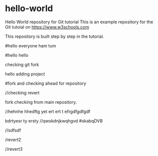 # hello-world
Hello World repository for Git tutorial
This is an example repository for the Git tutoial on https://www.w3schools.com

This repository is built step by step in the tutorial.

#hello everyone ham tum

#hello hello


checking git fork


hello adding project

#fork and checking ahead for repository


//checking revert

fork checking from main repository.


//hehnhe
hhedftg yet ert ert t efrgdfgdfgdf 

bdrtyesr ty ersty
//qwskdnjkwqhgvd
#skabqDVB

//sdfsdf

/revert2

//revert3